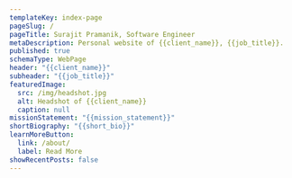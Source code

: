 ```yaml
---
templateKey: index-page
pageSlug: /
pageTitle: Surajit Pramanik, Software Engineer
metaDescription: Personal website of {{client_name}}, {{job_title}}.
published: true
schemaType: WebPage
header: "{{client_name}}"
subheader: "{{job_title}}"
featuredImage:
  src: /img/headshot.jpg
  alt: Headshot of {{client_name}}
  caption: null
missionStatement: "{{mission_statement}}"
shortBiography: "{{short_bio}}"
learnMoreButton:
  link: /about/
  label: Read More
showRecentPosts: false
---
```

